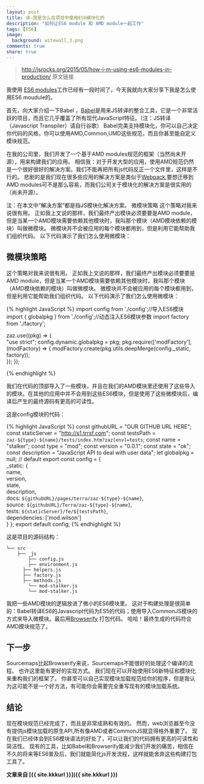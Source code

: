 ```yaml
---
layout: post
title: 译-我是怎么在项目中使用ES6模块化的
description: "如何让ES6 module 和 AMD module一起工作"
tags: [ES6]
image:
  background: witewall_3.png
comments: true
share: true
---
```


>http://jsrocks.org/2015/05/how-i-m-using-es6-modules-in-production/ 原文链接

我使用 [ES6 modules](/categories/modules/)工作已经有一段时间了，今天我就向大家分享下我是怎么使用ES6 moudule的。

<!--more-->

首先，向大家介绍一下Babel ，[Babel](https://babeljs.io/)是用来JS转译的整合工具，它是一个非常活跃的项目，而且它几乎覆盖了所有现代JavaScript特征。（注：JS转译（Javascript Transpiler）请自行谷歌）
Babel完美支持模块化，你可以自己决定你代码的风格，你可以使用AMD,Common,UMD这些规范，而且你甚至能自定义模块规范。

在我的公司里，我们开发了一个基于AMD modules规范的框架（当然尚未开源），用来构建我们的应用。
相信我：对于开发大型的应用，使用AMD规范仍然是一个很好很好的解决方案。我们不能再把所有js代码反正一个文件里，这样是不行的。
悲剧的是我们现在很多些应用的解决方案是类似于[Webpack](http://webpack.github.io/),要想迁移到AMD modules可不是那么容易，而我们公司关于模块化的解决方案是很实用的（尚未开源）。

注：在本文中“解决方案”都是指JS模块化解决方案。
微模块策略
这个策略对我来说很有用。
正如我上文说的那样，我们最终产出模块必须要要是AMD module，但是当某一个AMD模块需要依赖其他模块时，我叫那个模块（AMD模块依赖的模块）叫做微模块。
微模块并不会被应用的每个模块都用到，但是利用它能帮助我们组织代码。
以下代码演示了我们怎么使用微模块：

## 微模块策略

这个策略对我来说很有用。
正如我上文说的那样，我们最终产出模块必须要要是AMD module，但是当某一个AMD模块需要依赖其他模块时，我叫那个模块（AMD模块依赖的模块）叫做微模块。
微模块并不会被应用的每个模块都用到，但是利用它能帮助我们组织代码。
以下代码演示了我们怎么使用微模块：

{% highlight JavaScript %}
import config from './config';//导入ES6模块
import { globalpkg } from './config';//动态注入ES6模块参数
import factory from './factory';
 
 zaz.use((pkg) => {      
   "use strict";
    config.dynamic.globalpkg = pkg;
    pkg.require(['modFactory'], (modFactory) => {
        modFactory.create(pkg.utils.deepMerge(config._static, factory));     
    }); 
 });

{% endhighlight %}

我们在代码的顶部导入了一些模块，并且在我们的AMD模块里还使用了这些导入的模块。在其他的应用中并不会用到这些ES6模块，但是使用了这些微模块后，编译后产生的最终源码有更高的可读性。

这是config模块的代码：

{% highlight JavaScript %}
const githubURL = "OUR GITHUB URL HERE";
const staticServer = "http://s1.trrsf.com";
const testsPath = `zaz-${type}-${name}/tests/index.htm?zaz[env]=tests`;
const name = "stalker";
const type = "mod";
const version = "0.0.1";
const state = "ok";
const description = "JavaScript API to deal with user data";
let globalpkg = null; // default export 
const config = {     
  _static: {         
  name,         
  version,         
  state,         
  description,         
  docs: `${githubURL}/pages/terra/zaz-${type}-${name}`,         
  source: `${githubURL}/Terra/zaz-${type}-${name}`,         
  tests: `${staticServer}/fe/${testsPath}`,         
  dependencies: ['mod.wilson']     
  }
}; 
export default config;
{% endhighlight %}

这是项目的源码结构：

	└── src
	    ├── _js
	        ├── config.js
	        ├── environment.js
          ├── helpers.js
          ├── factory.js
          ├── methods.js
	        └── mod-stalker.js
	        └── mod-stalker.js


我把一些AMD模块的逻辑放进了微小的ES6模块里。
这对于构建处理是很简单的：Babel转译ES6的Javascript代码为ES5的代码；使用导入CommonJS模块的方式来导入微模块。最后用[Browserify](http://browserify.org/) 打包代码。
哈哈！最终生成的代码符合AMD模块规范了。

## 下一步

Sourcemaps比起Browserify来说，Sourcemaps不能很好的处理这个编译的流程。
也许这里能有更好的实现方式。
我们现在可以开始使用ES6新特征和模块化来重构我们的框架了。
你甚至可以自己实现模块加载规范给你的程序，但是我认为这可能不是一个好方法，有可能你会需要完全重写现有的模块加载系统。

## 结论

现在模块规范已经完成了，而且是非常成熟和有效的。
然而，web浏览器至今没有提供js模块加载的原生API,所有像AMD或者CommonJS就显得格外重要了。
现在我们已经体会到ES6模块语法的好处了，可以让我们的代码拥有更高的可读性和简洁性。
现有的工具，比如Babel和Browserify能减少我们开发的痛苦，相信在不久的将来等ES6普及后，我们就能简化js开发流程，这样就能舍弃这些构建打包工具了。


**文章来自 [{{ site.kkkurl }}]({{ site.kkkurl }})**